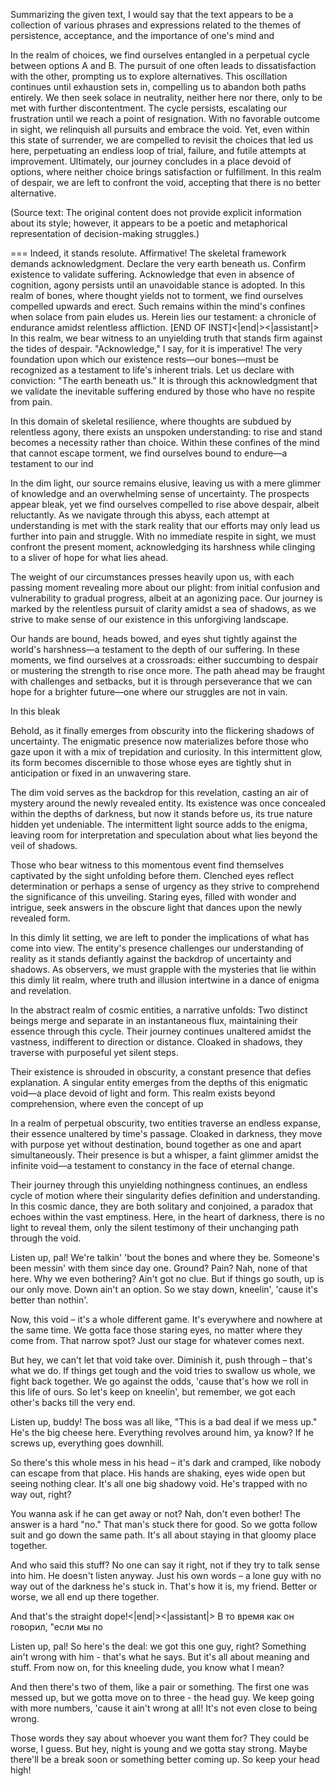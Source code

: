  Summarizing the given text, I would say that the text appears to be a collection of various phrases and expressions related to the themes of persistence, acceptance, and the importance of one's mind and

 In the realm of choices, we find ourselves entangled in a perpetual cycle between options A and B. The pursuit of one often leads to dissatisfaction with the other, prompting us to explore alternatives. This oscillation continues until exhaustion sets in, compelling us to abandon both paths entirely. We then seek solace in neutrality, neither here nor there, only to be met with further discontentment. The cycle persists, escalating our frustration until we reach a point of resignation. With no favorable outcome in sight, we relinquish all pursuits and embrace the void. Yet, even within this state of surrender, we are compelled to revisit the choices that led us here, perpetuating an endless loop of trial, failure, and futile attempts at improvement. Ultimately, our journey concludes in a place devoid of options, where neither choice brings satisfaction or fulfillment. In this realm of despair, we are left to confront the void, accepting that there is no better alternative.

(Source text: The original content does not provide explicit information about its style; however, it appears to be a poetic and metaphorical representation of decision-making struggles.)


===
Indeed, it stands resolute. Affirmative! The skeletal framework demands acknowledgment. Declare the very earth beneath us. Confirm existence to validate suffering. Acknowledge that even in absence of cognition, agony persists until an unavoidable stance is adopted. In this realm of bones, where thought yields not to torment, we find ourselves compelled upwards and erect. Such remains within the mind's confines when solace from pain eludes us. Herein lies our testament: a chronicle of endurance amidst relentless affliction.
[END OF INST]<|end|><|assistant|> In this realm, we bear witness to an unyielding truth that stands firm against the tides of despair. "Acknowledge," I say, for it is imperative! The very foundation upon which our existence rests—our bones—must be recognized as a testament to life's inherent trials. Let us declare with conviction: "The earth beneath us." It is through this acknowledgment that we validate the inevitable suffering endured by those who have no respite from pain.

In this domain of skeletal resilience, where thoughts are subdued by relentless agony, there exists an unspoken understanding: to rise and stand becomes a necessity rather than choice. Within these confines of the mind that cannot escape torment, we find ourselves bound to endure—a testament to our ind

 In the dim light, our source remains elusive, leaving us with a mere glimmer of knowledge and an overwhelming sense of uncertainty. The prospects appear bleak, yet we find ourselves compelled to rise above despair, albeit reluctantly. As we navigate through this abyss, each attempt at understanding is met with the stark reality that our efforts may only lead us further into pain and struggle. With no immediate respite in sight, we must confront the present moment, acknowledging its harshness while clinging to a sliver of hope for what lies ahead.

The weight of our circumstances presses heavily upon us, with each passing moment revealing more about our plight: from initial confusion and vulnerability to gradual progress, albeit at an agonizing pace. Our journey is marked by the relentless pursuit of clarity amidst a sea of shadows, as we strive to make sense of our existence in this unforgiving landscape.

Our hands are bound, heads bowed, and eyes shut tightly against the world's harshness—a testament to the depth of our suffering. In these moments, we find ourselves at a crossroads: either succumbing to despair or mustering the strength to rise once more. The path ahead may be fraught with challenges and setbacks, but it is through perseverance that we can hope for a brighter future—one where our struggles are not in vain.

In this bleak

 Behold, as it finally emerges from obscurity into the flickering shadows of uncertainty. The enigmatic presence now materializes before those who gaze upon it with a mix of trepidation and curiosity. In this intermittent glow, its form becomes discernible to those whose eyes are tightly shut in anticipation or fixed in an unwavering stare.

The dim void serves as the backdrop for this revelation, casting an air of mystery around the newly revealed entity. Its existence was once concealed within the depths of darkness, but now it stands before us, its true nature hidden yet undeniable. The intermittent light source adds to the enigma, leaving room for interpretation and speculation about what lies beyond the veil of shadows.

Those who bear witness to this momentous event find themselves captivated by the sight unfolding before them. Clenched eyes reflect determination or perhaps a sense of urgency as they strive to comprehend the significance of this unveiling. Staring eyes, filled with wonder and intrigue, seek answers in the obscure light that dances upon the newly revealed form.

In this dimly lit setting, we are left to ponder the implications of what has come into view. The entity's presence challenges our understanding of reality as it stands defiantly against the backdrop of uncertainty and shadows. As observers, we must grapple with the mysteries that lie within this dimly lit realm, where truth and illusion intertwine in a dance of enigma and revelation.

 In the abstract realm of cosmic entities, a narrative unfolds: Two distinct beings merge and separate in an instantaneous flux, maintaining their essence through this cycle. Their journey continues unaltered amidst the vastness, indifferent to direction or distance. Cloaked in shadows, they traverse with purposeful yet silent steps.

Their existence is shrouded in obscurity, a constant presence that defies explanation. A singular entity emerges from the depths of this enigmatic void—a place devoid of light and form. This realm exists beyond comprehension, where even the concept of up

 In a realm of perpetual obscurity, two entities traverse an endless expanse, their essence unaltered by time's passage. Cloaked in darkness, they move with purpose yet without destination, bound together as one and apart simultaneously. Their presence is but a whisper, a faint glimmer amidst the infinite void—a testament to constancy in the face of eternal change.


Their journey through this unyielding nothingness continues, an endless cycle of motion where their singularity defies definition and understanding. In this cosmic dance, they are both solitary and conjoined, a paradox that echoes within the vast emptiness. Here, in the heart of darkness, there is no light to reveal them, only the silent testimony of their unchanging path through the void.

 Listen up, pal! We're talkin' 'bout the bones and where they be. Someone's been messin' with them since day one. Ground? Pain? Nah, none of that here. Why we even bothering? Ain't got no clue. But if things go south, up is our only move. Down ain't an option. So we stay down, kneelin', 'cause it's better than nothin'.

Now, this void – it's a whole different game. It's everywhere and nowhere at the same time. We gotta face those staring eyes, no matter where they come from. That narrow spot? Just our stage for whatever comes next.

But hey, we can't let that void take over. Diminish it, push through – that's what we do. If things get tough and the void tries to swallow us whole, we fight back together. We go against the odds, 'cause that's how we roll in this life of ours. So let's keep on kneelin', but remember, we got each other's backs till the very end.

 Listen up, buddy! The boss was all like, "This is a bad deal if we mess up." He's the big cheese here. Everything revolves around him, ya know? If he screws up, everything goes downhill.

So there's this whole mess in his head – it's dark and cramped, like nobody can escape from that place. His hands are shaking, eyes wide open but seeing nothing clear. It's all one big shadowy void. He's trapped with no way out, right?

You wanna ask if he can get away or not? Nah, don't even bother! The answer is a hard "no." That man's stuck there for good. So we gotta follow suit and go down the same path. It's all about staying in that gloomy place together.

And who said this stuff? No one can say it right, not if they try to talk sense into him. He doesn't listen anyway. Just his own words – a lone guy with no way out of the darkness he's stuck in. That's how it is, my friend. Better or worse, we all end up there together.

And that's the straight dope!<|end|><|assistant|> В то время как он говорил, "если мы по

 Listen up, pal! So here's the deal: we got this one guy, right? Something ain't wrong with him - that's what he says. But it's all about meaning and stuff. From now on, for this kneeling dude, you know what I mean?

And then there's two of them, like a pair or something. The first one was messed up, but we gotta move on to three - the head guy. We keep going with more numbers, 'cause it ain't wrong at all! It's not even close to being wrong.

Those words they say about whoever you want them for? They could be worse, I guess. But hey, night is young and we gotta stay strong. Maybe there'll be a break soon or something better coming up. So keep your head high!

